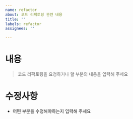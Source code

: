 ```yaml
---
name: refactor
about: 코드 리팩토링 관련 내용
title: ''
labels: refactor
assignees: ''

---
```


# 내용
> 코드 리팩토링을 요청하거나 할 부분의 내용을 입력해 주세요

# 수정사항
- 어떤 부분을 수정해야하는지 입력해 주세요
